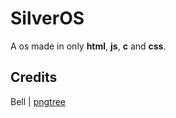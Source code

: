 # SilverOS
A os made in only **html**, **js**, **c** and **css**.

## Credits
Bell | [pngtree](https://pngtree.com/)